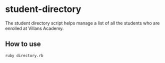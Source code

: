 # student-directory

The student directory script helps manage a list of all the students who are enrolled at Villans Academy.

## How to use

```shell
ruby directory.rb
```

